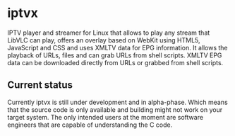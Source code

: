 # iptvx

IPTV player and streamer for Linux that allows to play any stream that LibVLC can play, offers an overlay based on WebKit using HTML5, JavaScript and CSS and uses XMLTV data for EPG information. It allows the playback of URLs, files and can grab URLs from shell scripts. XMLTV EPG data can be downloaded directly from URLs or grabbed from shell scripts.

## Current status

Currently iptvx is still under development and in alpha-phase. Which means that the source code is only available and building might not work on your target system. The only intended users at the moment are software engineers that are capable of understanding the C code.
